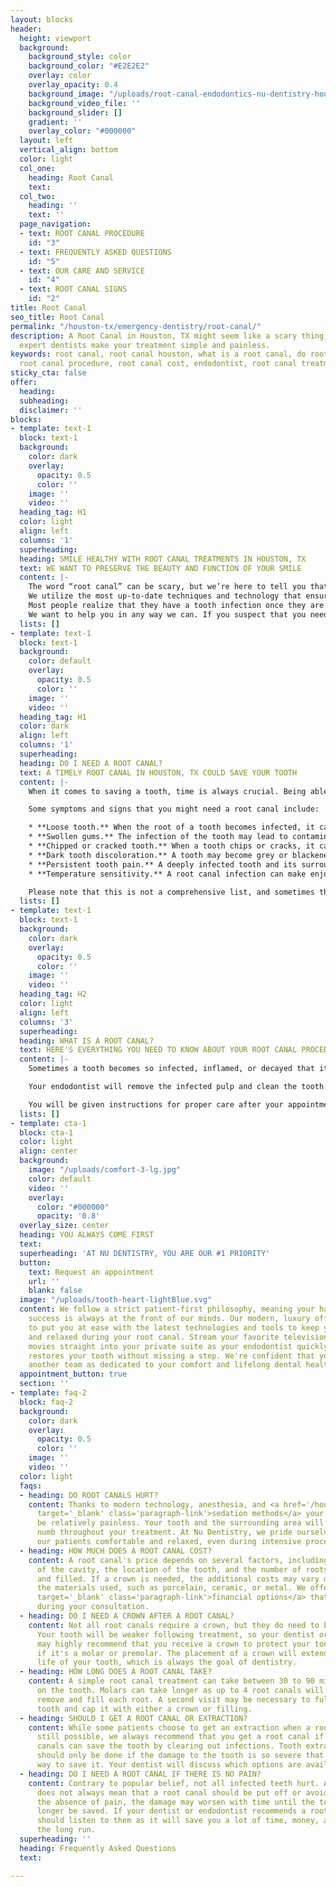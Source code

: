 ```yaml
---
layout: blocks
header:
  height: viewport
  background:
    background_style: color
    background_color: "#E2E2E2"
    overlay: color
    overlay_opacity: 0.4
    background_image: "/uploads/root-canal-endodontics-nu-dentistry-houston-tx-hero.jpg"
    background_video_file: ''
    background_slider: []
    gradient: ''
    overlay_color: "#000000"
  layout: left
  vertical_align: bottom
  color: light
  col_one:
    heading: Root Canal
    text: 
  col_two:
    heading: ''
    text: ''
  page_navigation:
  - text: ROOT CANAL PROCEDURE
    id: "3"
  - text: FREQUENTLY ASKED QUESTIONS
    id: "5"
  - text: OUR CARE AND SERVICE
    id: "4"
  - text: ROOT CANAL SIGNS
    id: "2"
title: Root Canal
seo_title: Root Canal
permalink: "/houston-tx/emergency-dentistry/root-canal/"
description: A Root Canal in Houston, TX might seem like a scary thing, but Nu Dentistry’s
  expert dentists make your treatment simple and painless.
keywords: root canal, root canal houston, what is a root canal, do root canals hurt,
  root canal procedure, root canal cost, endodontist, root canal treatment, how long...
sticky_cta: false
offer:
  heading: 
  subheading: 
  disclaimer: ''
blocks:
- template: text-1
  block: text-1
  background:
    color: dark
    overlay:
      opacity: 0.5
      color: ''
    image: ''
    video: ''
  heading_tag: H1
  color: light
  align: left
  columns: '1'
  superheading: 
  heading: SMILE HEALTHY WITH ROOT CANAL TREATMENTS IN HOUSTON, TX
  text: WE WANT TO PRESERVE THE BEAUTY AND FUNCTION OF YOUR SMILE
  content: |-
    The word “root canal” can be scary, but we’re here to tell you that there’s no need to worry! Our Nu Dentistry endodontists specialize in root canal treatments and are highly skilled. The procedure is relatively painless and straightforward. The entire process should be no more stressful than a visit for a filling.
    We utilize the most up-to-date techniques and technology that ensure the least invasive treatment available. Our skilled professionals are precise in diagnosing and pinpointing the exact areas of infection. We’re dedicated to making your root canal as efficient as possible.
    Most people realize that they have a tooth infection once they are having tooth nerve pain or swelling in the tooth and surrounding gums. If you find that you have persistent pain or you notice any abnormalities around your tooth, please come to us immediately.
    We want to help you in any way we can. If you suspect that you need immediate treatment, contact us at <a href='tel:+8329164144' title='Click to Call Us'>(832) 916-4144</a> to schedule a consultation with an endodontist.
  lists: []
- template: text-1
  block: text-1
  background:
    color: default
    overlay:
      opacity: 0.5
      color: ''
    image: ''
    video: ''
  heading_tag: H1
  color: dark
  align: left
  columns: '1'
  superheading: 
  heading: DO I NEED A ROOT CANAL?
  text: A TIMELY ROOT CANAL IN HOUSTON, TX COULD SAVE YOUR TOOTH
  content: |-
    When it comes to saving a tooth, time is always crucial. Being able to recognize warning signs early can be the deciding factor on whether your tooth's damage is too extensive for a root canal to be done. When it comes to <a href='/houston-tx/emergency-dentistry/emergency-dentistry/' target='_blank' class='paragraph-link'>dental emergencies</a>, we always want to ensure you receive the treatment that best preserves your dental health.

    Some symptoms and signs that you might need a root canal include:

    * **Loose tooth.** When the root of a tooth becomes infected, it can kill the nerve and weaken the surrounding enamel, causing it to lose its stability.
    * **Swollen gums.** The infection of the tooth may lead to contamination of the surrounding gums. The swelling might come and go, or your gums may have a white pimple on it, known as an abscess. Abscesses sometimes ooze pus.
    * **Chipped or cracked tooth.** When a tooth chips or cracks, it can damage the nerve and leave the root exposed to potential bacteria and infection.
    * **Dark tooth discoloration.** A tooth may become grey or blackened when the underlying roots and nerves are damaged.
    * **Persistent tooth pain.** A deeply infected tooth and its surrounding neighbors and bone may hurt all the time or reoccur in waves. While this may not always be the fault of a root canal infection, you should always see your dentist if you have constant toothaches or pain.
    * **Temperature sensitivity.** A root canal infection can make enjoying hot and cold food and drinks painful. The discomfort can either be a sharp, severe pain or a persistent, dull ache.

    Please note that this is not a comprehensive list, and sometimes there are no symptoms present. It's important to speak with your dentist to diagnose whether you need a root canal. If you believe you may need a root canal, call our office at <a href='tel:+8329164144' title='Click to Call Us'>(832) 916-4144</a> to schedule a consultation.
  lists: []
- template: text-1
  block: text-1
  background:
    color: dark
    overlay:
      opacity: 0.5
      color: ''
    image: ''
    video: ''
  heading_tag: H2
  color: light
  align: left
  columns: '3'
  superheading: 
  heading: WHAT IS A ROOT CANAL?
  text: HERE'S EVERYTHING YOU NEED TO KNOW ABOUT YOUR ROOT CANAL PROCEDURE
  content: |-
    Sometimes a tooth becomes so infected, inflamed, or decayed that its soft, inner pulp and nerves become permanently damaged. When this happens, your dentist may recommend you receive a root canal to clear out the decay, disinfect the tooth, fill it, and seal it to save what’s left of the tooth. A root canal is the tried and true method of removing a dental infection while saving the tooth. A root canal usually requires two visits. During the first visit, the root canal is performed.

    Your endodontist will remove the infected pulp and clean the tooth before sealing with a temporary filling. Once the tooth has healed, your tooth will be permanently filled and sealed. While the outer enamel will remain untouched, your original tooth will be vulnerable and weak without its pulp. In many cases, the endodontist will surround your original tooth with a crown to protect it from being vulnerable and weak. Post root canal sensitivity is common but will usually subside within a short period of time.

    You will be given instructions for proper care after your appointments.Also, regular dental hygiene and dental visits are imperative to extend the length of your root canal treatment and overall dental health. A root canal is often the last defense in preserving a tooth. If the decay is too severe for a root canal procedure to be done, your dentist may suggest that the <a href='/houston-tx/emergency-dentistry/tooth-extraction/' target='_blank' class='paragraph-link'>tooth be removed</a> to prevent further infection or complications. Let us get you out of pain. Give us a call today.
  lists: []
- template: cta-1
  block: cta-1
  color: light
  align: center
  background:
    image: "/uploads/comfort-3-lg.jpg"
    color: default
    video: ''
    overlay:
      color: "#000000"
      opacity: '0.8'
  overlay_size: center
  heading: YOU ALWAYS COME FIRST
  text: 
  superheading: 'AT NU DENTISTRY, YOU ARE OUR #1 PRIORITY'
  button:
    text: Request an appointment
    url: ''
    blank: false
  image: "/uploads/tooth-heart-lightBlue.svg"
  content: We follow a strict patient-first philosophy, meaning your happiness and
    success is always at the front of our minds. Our modern, luxury office is designed
    to put you at ease with the latest technologies and tools to keep you entertained
    and relaxed during your root canal. Stream your favorite television shows and
    movies straight into your private suite as your endodontist quickly and painlessly
    restores your tooth without missing a step. We're confident that you won't find
    another team as dedicated to your comfort and lifelong dental health as Nu Dentistry.
  appointment_button: true
  section: ''
- template: faq-2
  block: faq-2
  background:
    color: dark
    overlay:
      opacity: 0.5
      color: ''
    image: ''
    video: ''
  color: light
  faqs:
  - heading: DO ROOT CANALS HURT?
    content: Thanks to modern technology, anesthesia, and <a href='/houston-tx/specialty-dentistry/sedation-dentistry/'
      target='_blank' class='paragraph-link'>sedation methods</a> your procedure can
      be relatively painless. Your tooth and the surrounding area will be completely
      numb throughout your treatment. At Nu Dentistry, we pride ourselves on keeping
      our patients comfortable and relaxed, even during intensive procedures.
  - heading: HOW MUCH DOES A ROOT CANAL COST?
    content: A root canal's price depends on several factors, including the severity
      of the cavity, the location of the tooth, and the number of roots to be cleared
      and filled. If a crown is needed, the additional costs may vary depending on
      the materials used, such as porcelain, ceramic, or metal. We offer many <a href='/dental-financing/'
      target='_blank' class='paragraph-link'>financial options</a> that can be discussed
      during your consultation.
  - heading: DO I NEED A CROWN AFTER A ROOT CANAL?
    content: Not all root canals require a crown, but they do need to be reinforced.
      Your tooth will be weaker following treatment, so your dentist or endodontist
      may highly recommend that you receive a crown to protect your tooth, especially
      if it's a molar or premolar. The placement of a crown will extend the natural
      life of your tooth, which is always the goal of dentistry.
  - heading: HOW LONG DOES A ROOT CANAL TAKE?
    content: A simple root canal treatment can take between 30 to 90 minutes, depending
      on the tooth. Molars can take longer as up to 4 root canals will be needed to
      remove and fill each root. A second visit may be necessary to fully seal the
      tooth and cap it with either a crown or filling.
  - heading: SHOULD I GET A ROOT CANAL OR EXTRACTION?
    content: While some patients choose to get an extraction when a root canal is
      still possible, we always recommend that you get a root canal if you can. Root
      canals can save the tooth by clearing out infections. Tooth extractions, however,
      should only be done if the damage to the tooth is so severe that there is no
      way to save it. Your dentist will discuss which options are available to you.
  - heading: DO I NEED A ROOT CANAL IF THERE IS NO PAIN?
    content: Contrary to popular belief, not all infected teeth hurt. A lack of pain
      does not always mean that a root canal should be put off or avoided. Even in
      the absence of pain, the damage may worsen with time until the tooth can no
      longer be saved. If your dentist or endodontist recommends a root canal, you
      should listen to them as it will save you a lot of time, money, and pain in
      the long run.
  superheading: ''
  heading: Frequently Asked Questions
  text: 

---
```

